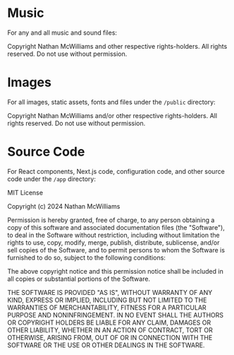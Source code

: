 # Music

For any and all music and sound files:

Copyright Nathan McWilliams and other respective rights-holders.
All rights reserved.
Do not use without permission.

# Images

For all images, static assets, fonts and files under the `/public` directory:

Copyright Nathan McWilliams and/or other respective rights-holders.
All rights reserved.
Do not use without permission.

# Source Code

For React components, Next.js code, configuration code, and other source code under the `/app` directory:

MIT License

Copyright (c) 2024 Nathan McWilliams

Permission is hereby granted, free of charge, to any person obtaining a copy
of this software and associated documentation files (the "Software"), to deal
in the Software without restriction, including without limitation the rights
to use, copy, modify, merge, publish, distribute, sublicense, and/or sell
copies of the Software, and to permit persons to whom the Software is
furnished to do so, subject to the following conditions:

The above copyright notice and this permission notice shall be included in all
copies or substantial portions of the Software.

THE SOFTWARE IS PROVIDED "AS IS", WITHOUT WARRANTY OF ANY KIND, EXPRESS OR
IMPLIED, INCLUDING BUT NOT LIMITED TO THE WARRANTIES OF MERCHANTABILITY,
FITNESS FOR A PARTICULAR PURPOSE AND NONINFRINGEMENT. IN NO EVENT SHALL THE
AUTHORS OR COPYRIGHT HOLDERS BE LIABLE FOR ANY CLAIM, DAMAGES OR OTHER
LIABILITY, WHETHER IN AN ACTION OF CONTRACT, TORT OR OTHERWISE, ARISING FROM,
OUT OF OR IN CONNECTION WITH THE SOFTWARE OR THE USE OR OTHER DEALINGS IN THE
SOFTWARE.
